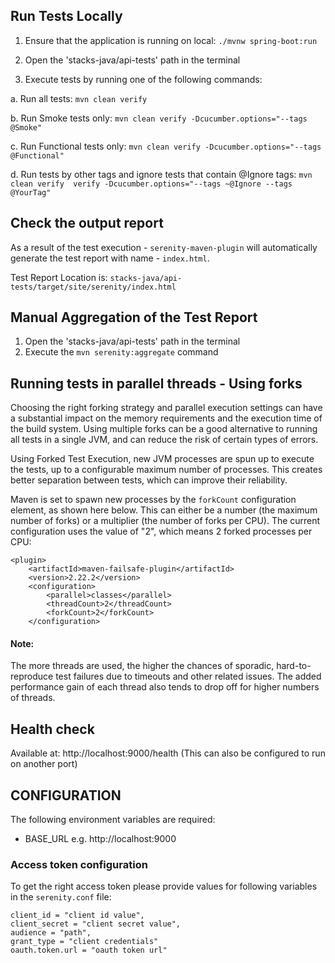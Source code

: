 
## Run Tests Locally
1. Ensure that the application is running on local: `./mvnw spring-boot:run`

2. Open the 'stacks-java/api-tests' path in the terminal

3. Execute tests by running one of the following commands:

  a. Run all tests: `mvn clean verify`

  b. Run Smoke tests only: `mvn clean verify -Dcucumber.options="--tags @Smoke"`

  c. Run Functional tests only: `mvn clean verify -Dcucumber.options="--tags @Functional"`

  d. Run tests by other tags and ignore tests that contain @Ignore tags:
  `mvn clean verify  verify -Dcucumber.options="--tags ~@Ignore --tags @YourTag"`

## Check the output report
As a result of the test execution - `serenity-maven-plugin` will automatically generate the test report with name - `index.html`.

Test Report Location is: `stacks-java/api-tests/target/site/serenity/index.html`
 
## Manual Aggregation of the Test Report
1. Open the 'stacks-java/api-tests' path in the terminal
2. Execute the `mvn serenity:aggregate` command
 
## Running tests in parallel threads - Using forks

Choosing the right forking strategy and parallel execution settings can have a substantial impact on the memory requirements and the execution time of the build system.
Using multiple forks can be a good alternative to running all tests in a single JVM, and can reduce the risk of certain types of errors. 


Using Forked Test Execution, new JVM processes are spun up to execute the tests, up to a configurable maximum number of processes. This creates better separation between tests, which can improve their reliability. 


Maven is set to spawn new processes by the `forkCount` configuration element, as shown here below. This can either be a number (the maximum number of forks) or a multiplier (the number of forks per CPU). 
The current configuration uses the value of "2", which means 2 forked processes per CPU:
```
<plugin>
    <artifactId>maven-failsafe-plugin</artifactId>
    <version>2.22.2</version>
    <configuration>
        <parallel>classes</parallel>
        <threadCount>2</threadCount>
        <forkCount>2</forkCount>
    </configuration>
```

#### Note:
The more threads are used, the higher the chances of sporadic, hard-to-reproduce test failures due to timeouts and other related issues. The added performance gain of each thread also tends to drop off for higher numbers of threads. 

## Health check

Available at: http://localhost:9000/health
(This can also be configured to run on another port)

## CONFIGURATION

The following environment variables are required:

- BASE_URL
e.g. http://localhost:9000

### Access token configuration

To get the right access token please provide values for following variables in the ``serenity.conf`` file:

```
client_id = "client id value",
client_secret = "client secret value",
audience = "path",
grant_type = "client credentials"
oauth.token.url = "oauth token url"
```